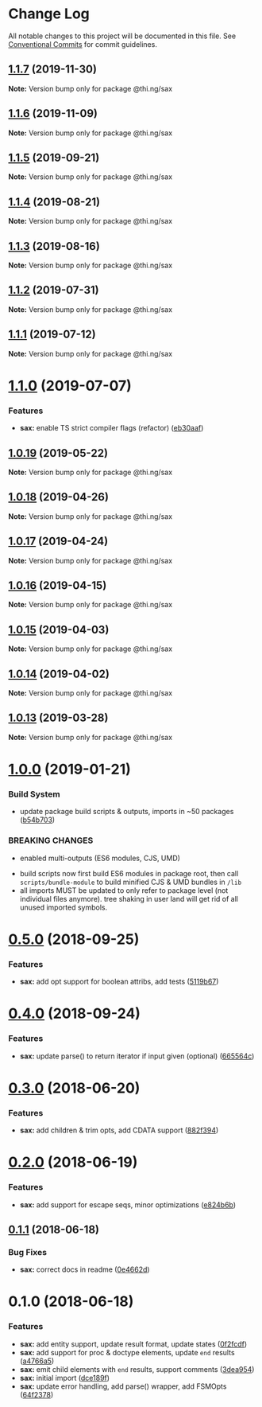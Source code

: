 # Change Log

All notable changes to this project will be documented in this file.
See [Conventional Commits](https://conventionalcommits.org) for commit guidelines.

## [1.1.7](https://github.com/thi-ng/umbrella/compare/@thi.ng/sax@1.1.6...@thi.ng/sax@1.1.7) (2019-11-30)

**Note:** Version bump only for package @thi.ng/sax





## [1.1.6](https://github.com/thi-ng/umbrella/compare/@thi.ng/sax@1.1.5...@thi.ng/sax@1.1.6) (2019-11-09)

**Note:** Version bump only for package @thi.ng/sax





## [1.1.5](https://github.com/thi-ng/umbrella/compare/@thi.ng/sax@1.1.4...@thi.ng/sax@1.1.5) (2019-09-21)

**Note:** Version bump only for package @thi.ng/sax





## [1.1.4](https://github.com/thi-ng/umbrella/compare/@thi.ng/sax@1.1.3...@thi.ng/sax@1.1.4) (2019-08-21)

**Note:** Version bump only for package @thi.ng/sax





## [1.1.3](https://github.com/thi-ng/umbrella/compare/@thi.ng/sax@1.1.2...@thi.ng/sax@1.1.3) (2019-08-16)

**Note:** Version bump only for package @thi.ng/sax





## [1.1.2](https://github.com/thi-ng/umbrella/compare/@thi.ng/sax@1.1.1...@thi.ng/sax@1.1.2) (2019-07-31)

**Note:** Version bump only for package @thi.ng/sax





## [1.1.1](https://github.com/thi-ng/umbrella/compare/@thi.ng/sax@1.1.0...@thi.ng/sax@1.1.1) (2019-07-12)

**Note:** Version bump only for package @thi.ng/sax





# [1.1.0](https://github.com/thi-ng/umbrella/compare/@thi.ng/sax@1.0.19...@thi.ng/sax@1.1.0) (2019-07-07)


### Features

* **sax:** enable TS strict compiler flags (refactor) ([eb30aaf](https://github.com/thi-ng/umbrella/commit/eb30aaf))





## [1.0.19](https://github.com/thi-ng/umbrella/compare/@thi.ng/sax@1.0.18...@thi.ng/sax@1.0.19) (2019-05-22)

**Note:** Version bump only for package @thi.ng/sax





## [1.0.18](https://github.com/thi-ng/umbrella/compare/@thi.ng/sax@1.0.17...@thi.ng/sax@1.0.18) (2019-04-26)

**Note:** Version bump only for package @thi.ng/sax





## [1.0.17](https://github.com/thi-ng/umbrella/compare/@thi.ng/sax@1.0.16...@thi.ng/sax@1.0.17) (2019-04-24)

**Note:** Version bump only for package @thi.ng/sax





## [1.0.16](https://github.com/thi-ng/umbrella/compare/@thi.ng/sax@1.0.15...@thi.ng/sax@1.0.16) (2019-04-15)

**Note:** Version bump only for package @thi.ng/sax





## [1.0.15](https://github.com/thi-ng/umbrella/compare/@thi.ng/sax@1.0.14...@thi.ng/sax@1.0.15) (2019-04-03)

**Note:** Version bump only for package @thi.ng/sax





## [1.0.14](https://github.com/thi-ng/umbrella/compare/@thi.ng/sax@1.0.13...@thi.ng/sax@1.0.14) (2019-04-02)

**Note:** Version bump only for package @thi.ng/sax





## [1.0.13](https://github.com/thi-ng/umbrella/compare/@thi.ng/sax@1.0.12...@thi.ng/sax@1.0.13) (2019-03-28)

**Note:** Version bump only for package @thi.ng/sax







# [1.0.0](https://github.com/thi-ng/umbrella/compare/@thi.ng/sax@0.5.13...@thi.ng/sax@1.0.0) (2019-01-21)


### Build System

* update package build scripts & outputs, imports in ~50 packages ([b54b703](https://github.com/thi-ng/umbrella/commit/b54b703))


### BREAKING CHANGES

* enabled multi-outputs (ES6 modules, CJS, UMD)

- build scripts now first build ES6 modules in package root, then call
  `scripts/bundle-module` to build minified CJS & UMD bundles in `/lib`
- all imports MUST be updated to only refer to package level
  (not individual files anymore). tree shaking in user land will get rid of
  all unused imported symbols.


<a name="0.5.0"></a>
# [0.5.0](https://github.com/thi-ng/umbrella/compare/@thi.ng/sax@0.4.1...@thi.ng/sax@0.5.0) (2018-09-25)


### Features

* **sax:** add opt support for boolean attribs, add tests ([5119b67](https://github.com/thi-ng/umbrella/commit/5119b67))


<a name="0.4.0"></a>
# [0.4.0](https://github.com/thi-ng/umbrella/compare/@thi.ng/sax@0.3.21...@thi.ng/sax@0.4.0) (2018-09-24)


### Features

* **sax:** update parse() to return iterator if input given (optional) ([665564c](https://github.com/thi-ng/umbrella/commit/665564c))



<a name="0.3.0"></a>
# [0.3.0](https://github.com/thi-ng/umbrella/compare/@thi.ng/sax@0.2.0...@thi.ng/sax@0.3.0) (2018-06-20)


### Features

* **sax:** add children & trim opts, add CDATA support ([882f394](https://github.com/thi-ng/umbrella/commit/882f394))




<a name="0.2.0"></a>
# [0.2.0](https://github.com/thi-ng/umbrella/compare/@thi.ng/sax@0.1.1...@thi.ng/sax@0.2.0) (2018-06-19)


### Features

* **sax:** add support for escape seqs, minor optimizations ([e824b6b](https://github.com/thi-ng/umbrella/commit/e824b6b))




<a name="0.1.1"></a>
## [0.1.1](https://github.com/thi-ng/umbrella/compare/@thi.ng/sax@0.1.0...@thi.ng/sax@0.1.1) (2018-06-18)


### Bug Fixes

* **sax:** correct docs in readme ([0e4662d](https://github.com/thi-ng/umbrella/commit/0e4662d))




<a name="0.1.0"></a>
# 0.1.0 (2018-06-18)


### Features

* **sax:** add entity support, update result format, update states ([0f2fcdf](https://github.com/thi-ng/umbrella/commit/0f2fcdf))
* **sax:** add support for proc & doctype elements, update `end` results ([a4766a5](https://github.com/thi-ng/umbrella/commit/a4766a5))
* **sax:** emit child elements with `end` results, support comments ([3dea954](https://github.com/thi-ng/umbrella/commit/3dea954))
* **sax:** initial import ([dce189f](https://github.com/thi-ng/umbrella/commit/dce189f))
* **sax:** update error handling, add parse() wrapper, add FSMOpts ([64f2378](https://github.com/thi-ng/umbrella/commit/64f2378))
